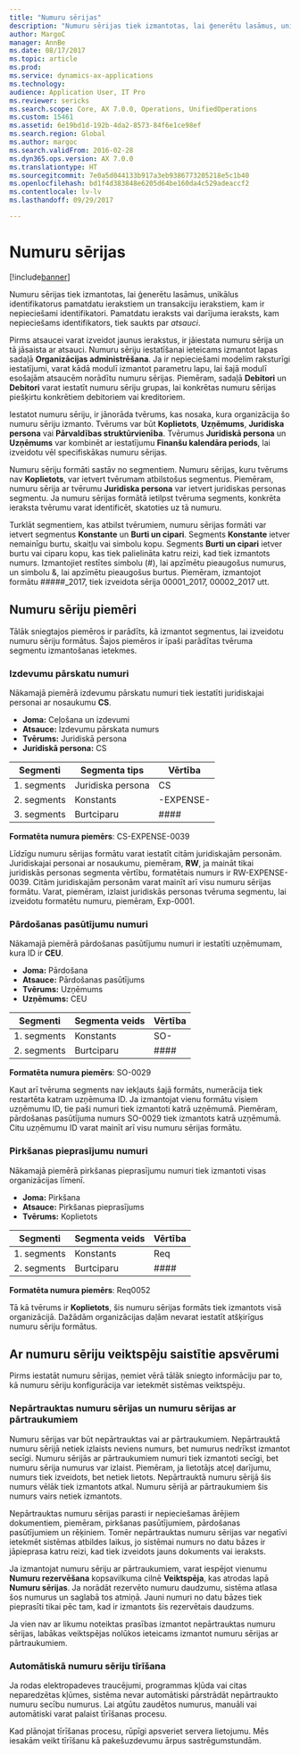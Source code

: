 ```yaml
---
title: "Numuru sērijas"
description: "Numuru sērijas tiek izmantotas, lai ģenerētu lasāmus, unikālus identifikatorus pamatdatu ierakstiem un transakciju ierakstiem, kam ir nepieciešami identifikatori."
author: MargoC
manager: AnnBe
ms.date: 08/17/2017
ms.topic: article
ms.prod: 
ms.service: dynamics-ax-applications
ms.technology: 
audience: Application User, IT Pro
ms.reviewer: sericks
ms.search.scope: Core, AX 7.0.0, Operations, UnifiedOperations
ms.custom: 15461
ms.assetid: 6e19bd1d-192b-4da2-8573-84f6e1ce98ef
ms.search.region: Global
ms.author: margoc
ms.search.validFrom: 2016-02-28
ms.dyn365.ops.version: AX 7.0.0
ms.translationtype: HT
ms.sourcegitcommit: 7e0a5d044133b917a3eb9386773205218e5c1b40
ms.openlocfilehash: bd1f4d383848e6205d64be160da4c529adeaccf2
ms.contentlocale: lv-lv
ms.lasthandoff: 09/29/2017

---
```


# <a name="number-sequences"></a>Numuru sērijas

[!include[banner](../includes/banner.md)]


Numuru sērijas tiek izmantotas, lai ģenerētu lasāmus, unikālus identifikatorus pamatdatu ierakstiem un transakciju ierakstiem, kam ir nepieciešami identifikatori. Pamatdatu ieraksts vai darījuma ieraksts, kam nepieciešams identifikators, tiek saukts par *atsauci*.

Pirms atsaucei varat izveidot jaunus ierakstus, ir jāiestata numuru sērija un tā jāsaista ar atsauci. Numuru sēriju iestatīšanai ieteicams izmantot lapas sadaļā **Organizācijas administrēšana**. Ja ir nepieciešami modelim raksturīgi iestatījumi, varat kādā modulī izmantot parametru lapu, lai šajā modulī esošajām atsaucēm norādītu numuru sērijas. Piemēram, sadaļā **Debitori** un **Debitori** varat iestatīt numuru sēriju grupas, lai konkrētas numuru sērijas piešķirtu konkrētiem debitoriem vai kreditoriem. 

Iestatot numuru sēriju, ir jānorāda tvērums, kas nosaka, kura organizācija šo numuru sēriju izmanto. Tvērums var būt **Koplietots**, **Uzņēmums**, **Juridiska persona** vai **Pārvaldības struktūrvienība**. Tvērumus **Juridiskā persona** un **Uzņēmums** var kombinēt ar iestatījumu **Finanšu kalendāra periods**, lai izveidotu vēl specifiskākas numuru sērijas. 

Numuru sēriju formāti sastāv no segmentiem. Numuru sērijas, kuru tvērums nav **Koplietots**, var ietvert tvērumam atbilstošus segmentus. Piemēram, numuru sērija ar tvērumu **Juridiska persona** var ietvert juridiskas personas segmentu. Ja numuru sērijas formātā ietilpst tvēruma segments, konkrēta ieraksta tvērumu varat identificēt, skatoties uz tā numuru. 

Turklāt segmentiem, kas atbilst tvērumiem, numuru sērijas formāti var ietvert segmentus **Konstante** un **Burti un cipari**. Segments **Konstante** ietver nemainīgu burtu, skaitļu vai simbolu kopu. Segments **Burti un cipari** ietver burtu vai ciparu kopu, kas tiek palielināta katru reizi, kad tiek izmantots numurs. Izmantojiet restītes simbolu (\#), lai apzīmētu pieaugošus numurus, un simbolu &, lai apzīmētu pieaugošus burtus. Piemēram, izmantojot formātu \#\#\#\#\#\_2017, tiek izveidota sērija 00001\_2017, 00002\_2017 utt.

<a name="number-sequence-examples"></a>Numuru sēriju piemēri
------------------------

Tālāk sniegtajos piemēros ir parādīts, kā izmantot segmentus, lai izveidotu numuru sēriju formātus. Šajos piemēros ir īpaši parādītas tvēruma segmentu izmantošanas ietekmes.

### <a name="expense-report-numbers"></a>Izdevumu pārskatu numuri

Nākamajā piemērā izdevumu pārskatu numuri tiek iestatīti juridiskajai personai ar nosaukumu **CS**. 

- **Joma:** Ceļošana un izdevumi 
- **Atsauce:** Izdevumu pārskata numurs 
- **Tvērums:** Juridiskā persona 
- **Juridiskā persona:** CS

| Segmenti  | Segmenta tips | Vērtība     |
|-----------|--------------|-----------|
| 1. segments | Juridiska persona | CS        |
| 2. segments | Konstants     | -EXPENSE- |
| 3. segments | Burtciparu | \#\#\#\#  |

**Formatēta numura piemērs**: CS-EXPENSE-0039 

Līdzīgu numuru sērijas formātu varat iestatīt citām juridiskajām personām. Juridiskajai personai ar nosaukumu, piemēram, **RW**, ja maināt tikai juridiskās personas segmenta vērtību, formatētais numurs ir RW-EXPENSE-0039. Citām juridiskajām personām varat mainīt arī visu numuru sērijas formātu. Varat, piemēram, izlaist juridiskās personas tvēruma segmentu, lai izveidotu formatētu numuru, piemēram, Exp-0001.

### <a name="sales-order-numbers"></a>Pārdošanas pasūtījumu numuri

Nākamajā piemērā pārdošanas pasūtījumu numuri ir iestatīti uzņēmumam, kura ID ir **CEU**. 

- **Joma:** Pārdošana 
- **Atsauce:** Pārdošanas pasūtījums 
- **Tvērums:** Uzņēmums 
- **Uzņēmums:** CEU

| Segmenti  | Segmenta veids | Vērtība    |
|-----------|--------------|----------|
| 1. segments | Konstants     | SO-      |
| 2. segments | Burtciparu | \#\#\#\# |

**Formatēta numura piemērs**: SO-0029 

Kaut arī tvēruma segments nav iekļauts šajā formāts, numerācija tiek restartēta katram uzņēmuma ID. Ja izmantojat vienu formātu visiem uzņēmumu ID, tie paši numuri tiek izmantoti katrā uzņēmumā. Piemēram, pārdošanas pasūtījuma numurs SO-0029 tiek izmantots katrā uzņēmumā. Citu uzņēmumu ID varat mainīt arī visu numuru sērijas formātu.

### <a name="purchase-requisition-numbers"></a>Pirkšanas pieprasījumu numuri

Nākamajā piemērā pirkšanas pieprasījumu numuri tiek izmantoti visas organizācijas līmenī. 

- **Joma:** Pirkšana 
- **Atsauce:** Pirkšanas pieprasījums 
- **Tvērums:** Koplietots

| Segmenti  | Segmenta veids | Vērtība    |
|-----------|--------------|----------|
| 1. segments | Konstants     | Req      |
| 2. segments | Burtciparu | \#\#\#\# |

**Formatēta numura piemērs**: Req0052 

Tā kā tvērums ir **Koplietots**, šis numuru sērijas formāts tiek izmantots visā organizācijā. Dažādām organizācijas daļām nevarat iestatīt atšķirīgus numuru sēriju formātus. 

<a name="performance-considerations-for-number-sequences"></a>Ar numuru sēriju veiktspēju saistītie apsvērumi
-----------------------------------------------

Pirms iestatāt numuru sērijas, ņemiet vērā tālāk sniegto informāciju par to, kā numuru sēriju konfigurācija var ietekmēt sistēmas veiktspēju.

### <a name="continuous-and-non-continuous-number-sequences"></a>Nepārtrauktas numuru sērijas un numuru sērijas ar pārtraukumiem

Numuru sērijas var būt nepārtrauktas vai ar pārtraukumiem. Nepārtrauktā numuru sērijā netiek izlaists neviens numurs, bet numurus nedrīkst izmantot secīgi. Numuru sērijās ar pārtraukumiem numuri tiek izmantoti secīgi, bet numuru sērija numurus var izlaist. Piemēram, ja lietotājs atceļ darījumu, numurs tiek izveidots, bet netiek lietots. Nepārtrauktā numuru sērijā šis numurs vēlāk tiek izmantots atkal. Numuru sērijā ar pārtraukumiem šis numurs vairs netiek izmantots. 

Nepārtrauktas numuru sērijas parasti ir nepieciešamas ārējiem dokumentiem, piemēram, pirkšanas pasūtījumiem, pārdošanas pasūtījumiem un rēķiniem. Tomēr nepārtrauktas numuru sērijas var negatīvi ietekmēt sistēmas atbildes laikus, jo sistēmai numurs no datu bāzes ir jāpieprasa katru reizi, kad tiek izveidots jauns dokuments vai ieraksts. 

Ja izmantojat numuru sēriju ar pārtraukumiem, varat iespējot vienumu **Numuru rezervēšana** kopsavilkuma cilnē **Veiktspēja**, kas atrodas lapā **Numuru sērijas**. Ja norādāt rezervēto numuru daudzumu, sistēma atlasa šos numurus un saglabā tos atmiņā. Jauni numuri no datu bāzes tiek pieprasīti tikai pēc tam, kad ir izmantots šis rezervētais daudzums. 

Ja vien nav ar likumu noteiktas prasības izmantot nepārtrauktas numuru sērijas, labākas veiktspējas nolūkos ieteicams izmantot numuru sērijas ar pārtraukumiem.

### <a name="automatic-cleanup-of-number-sequences"></a>Automātiskā numuru sēriju tīrīšana

Ja rodas elektropadeves traucējumi, programmas kļūda vai citas neparedzētas kļūmes, sistēma nevar automātiski pārstrādāt nepārtraukto numuru secību numurus. Lai atgūtu zaudētos numurus, manuāli vai automātiski varat palaist tīrīšanas procesu. 

Kad plānojat tīrīšanas procesu, rūpīgi apsveriet servera lietojumu. Mēs iesakām veikt tīrīšanu kā pakešuzdevumu ārpus sastrēgumstundām.







